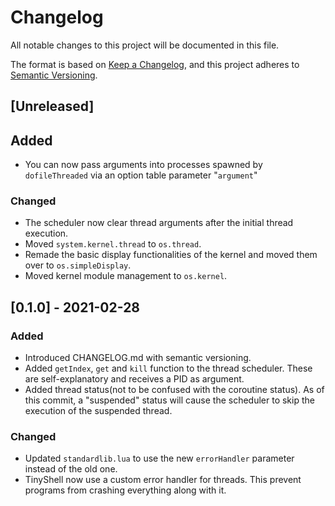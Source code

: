 # Changelog
All notable changes to this project will be documented in this file.

The format is based on [Keep a Changelog](https://keepachangelog.com/en/1.0.0/),
and this project adheres to [Semantic Versioning](https://semver.org/spec/v2.0.0.html).

## [Unreleased]
## Added
- You can now pass arguments into processes spawned by `dofileThreaded` via an option table parameter "`argument`"

### Changed
- The scheduler now clear thread arguments after the initial thread execution.
- Moved `system.kernel.thread` to `os.thread`.
- Remade the basic display functionalities of the kernel and moved them over to `os.simpleDisplay`.
- Moved kernel module management to `os.kernel`.

## [0.1.0] - 2021-02-28
### Added
- Introduced CHANGELOG.md with semantic versioning.
- Added `getIndex`, `get` and `kill` function to the thread scheduler. These are self-explanatory and receives a PID as argument.
- Added thread status(not to be confused with the coroutine status). As of this commit, a "suspended" status will cause the scheduler to skip the execution of the suspended thread.

### Changed
- Updated `standardlib.lua` to use the new `errorHandler` parameter instead of the old one.
- TinyShell now use a custom error handler for threads. This prevent programs from crashing everything along with it.
